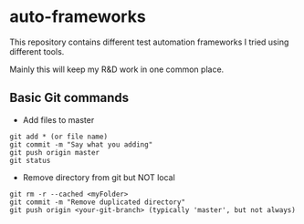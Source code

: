 # auto-frameworks

This repository contains different test automation frameworks I tried using different tools. 

Mainly this will keep my R&D work in one common place.



## Basic Git commands

* Add files to master
```
git add * (or file name)
git commit -m "Say what you adding"
git push origin master
git status
```

* Remove directory from git but NOT local
```
git rm -r --cached <myFolder>
git commit -m "Remove duplicated directory"
git push origin <your-git-branch> (typically 'master', but not always)
```
